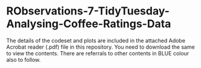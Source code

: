 # RObservations-7-TidyTuesday-Analysing-Coffee-Ratings-Data

The details of the codeset and plots are included in the attached Adobe Acrobat reader (.pdf) file in this repository. 
You need to download the same to view the contents. There are referrals to other contents in BLUE colour also to follow.
